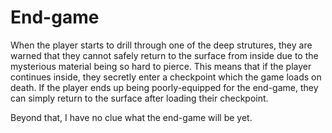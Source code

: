 # End-game

When the player starts to drill through one of the deep strutures,
    they are warned that they cannot safely return to the surface from inside
    due to the mysterious material being so hard to pierce.
This means that if the player continues inside,
    they secretly enter a checkpoint which the game loads on death.
If the player ends up being poorly-equipped for the end-game,
    they can simply return to the surface after loading their checkpoint.

Beyond that, I have no clue what the end-game will be yet.
